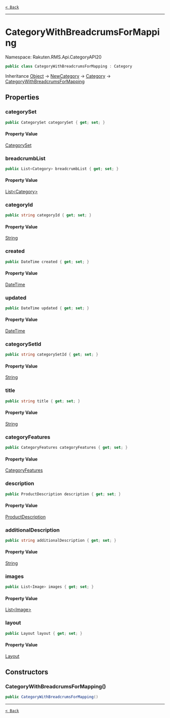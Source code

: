 [`< Back`](./)

---

# CategoryWithBreadcrumsForMapping

Namespace: Rakuten.RMS.Api.CategoryAPI20

```csharp
public class CategoryWithBreadcrumsForMapping : Category
```

Inheritance [Object](https://docs.microsoft.com/en-us/dotnet/api/system.object) → [NewCategory](./rakuten.rms.api.categoryapi20.newcategory) → [Category](./rakuten.rms.api.categoryapi20.category) → [CategoryWithBreadcrumsForMapping](./rakuten.rms.api.categoryapi20.categorywithbreadcrumsformapping)

## Properties

### **categorySet**

```csharp
public CategorySet categorySet { get; set; }
```

#### Property Value

[CategorySet](./rakuten.rms.api.categoryapi20.categoryset)<br>

### **breadcrumbList**

```csharp
public List<Category> breadcrumbList { get; set; }
```

#### Property Value

[List&lt;Category&gt;](https://docs.microsoft.com/en-us/dotnet/api/system.collections.generic.list-1)<br>

### **categoryId**

```csharp
public string categoryId { get; set; }
```

#### Property Value

[String](https://docs.microsoft.com/en-us/dotnet/api/system.string)<br>

### **created**

```csharp
public DateTime created { get; set; }
```

#### Property Value

[DateTime](https://docs.microsoft.com/en-us/dotnet/api/system.datetime)<br>

### **updated**

```csharp
public DateTime updated { get; set; }
```

#### Property Value

[DateTime](https://docs.microsoft.com/en-us/dotnet/api/system.datetime)<br>

### **categorySetId**

```csharp
public string categorySetId { get; set; }
```

#### Property Value

[String](https://docs.microsoft.com/en-us/dotnet/api/system.string)<br>

### **title**

```csharp
public string title { get; set; }
```

#### Property Value

[String](https://docs.microsoft.com/en-us/dotnet/api/system.string)<br>

### **categoryFeatures**

```csharp
public CategoryFeatures categoryFeatures { get; set; }
```

#### Property Value

[CategoryFeatures](./rakuten.rms.api.categoryapi20.categoryfeatures)<br>

### **description**

```csharp
public ProductDescription description { get; set; }
```

#### Property Value

[ProductDescription](./rakuten.rms.api.itemapi20.itemcommon.productdescription)<br>

### **additionalDescription**

```csharp
public string additionalDescription { get; set; }
```

#### Property Value

[String](https://docs.microsoft.com/en-us/dotnet/api/system.string)<br>

### **images**

```csharp
public List<Image> images { get; set; }
```

#### Property Value

[List&lt;Image&gt;](https://docs.microsoft.com/en-us/dotnet/api/system.collections.generic.list-1)<br>

### **layout**

```csharp
public Layout layout { get; set; }
```

#### Property Value

[Layout](./rakuten.rms.api.categoryapi20.layout)<br>

## Constructors

### **CategoryWithBreadcrumsForMapping()**

```csharp
public CategoryWithBreadcrumsForMapping()
```

---

[`< Back`](./)
